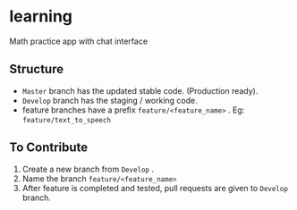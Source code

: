 # learning
Math practice app with chat interface

## Structure

- `Master` branch has the updated stable code. (Production ready).
- `Develop` branch has the staging / working code. 
- feature branches have a prefix `feature/<feature_name>` . Eg: `feature/text_to_speech`

## To Contribute
 1. Create a new branch from `Develop` . 
 2. Name the branch `feature/<feature_name>`
 3. After feature is completed and tested, pull requests are given to `Develop` branch. 

